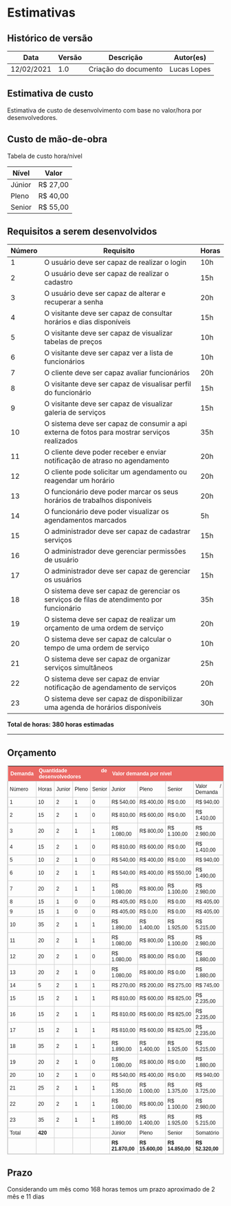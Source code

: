 # Estimativas

## Histórico de versão


| Data | Versão | Descrição | Autor(es) |
| ---- | ------ | --------- | --------- |
| 12/02/2021 | 1.0 | Criação do documento | Lucas Lopes

## Estimativa de custo

Estimativa de custo de desenvolvimento com base no valor/hora por desenvolvedores.

## Custo de mão-de-obra

Tabela de custo hora/nível

| Nível | Valor |
| ----- | ----- |
| Júnior | R$ 27,00 |
| Pleno | R$ 40,00 |
| Senior | R$ 55,00 |

## Requisitos a serem desenvolvidos

| Número | Requisito| Horas
| -- | -- | --|
|1 | O usuário deve ser capaz de realizar o login| 10h|
|2 | O usuário deve ser capaz de realizar o cadastro| 15h|
|3 | O usuário deve ser capaz de alterar e recuperar a senha| 20h|
|4 | O visitante deve ser capaz de consultar horários e dias disponíveis| 15h|
|5 | O visitante deve ser capaz de visualizar tabelas de preços| 10h|
|6 | O visitante deve ser capaz ver a lista de funcionários| 10h|
|7 | O cliente deve ser capaz avaliar funcionários| 20h|
|8 | O visitante deve ser capaz de visualisar perfil do funcionário| 15h|
|9 | O visitante deve ser capaz de visualizar galeria de serviços| 15h|
|10 | O sistema deve ser capaz de consumir a api externa de fotos para mostrar serviços realizados| 35h|
|11 | O cliente deve poder receber e enviar notificação de atraso no agendamento| 20h|
|12 | O cliente pode solicitar um agendamento ou reagendar um horário| 20h|
|13 | O funcionário deve poder marcar os seus horários de trabalhos disponíveis| 20h|
|14 | O funcionário deve poder visualizar os agendamentos marcados| 5h|
|15 | O administrador deve ser capaz de cadastrar serviços| 15h|
|16 | O administrador deve gerenciar permissões de usuário| 15h|
|17 | O administrador deve ser capaz de gerenciar os usuários| 15h|
|18 | O sistema deve ser capaz de gerenciar os serviços de filas de atendimento por funcionário| 35h|
|19 | O sistema deve ser capaz de realizar um orçamento de uma ordem de serviço| 20h|
|20 | O sistema deve ser capaz de calcular o tempo de uma ordem de serviço| 10h|
|21 | O sistema deve ser capaz de organizar serviços simultâneos| 25h|
|22 | O sistema deve ser capaz de enviar notificação de agendamento de serviços| 20h|
|23 | O sistema deve ser capaz de disponibilizar uma agenda de horários disponíveis| 30h|

**Total de horas: 380 horas estimadas**
<hr>

## Orçamento

<style type="text/css">
	table.tableizer-table {
		font-size: 12px;
		border: 1px solid #CCC; 
		font-family: Arial, Helvetica, sans-serif;
        text-align: justify;
	} 
	.tableizer-table td {
		padding: 4px;
		margin: 3px;
		border: 1px solid #CCC;
	}
	.tableizer-table th {
		background-color: #EB6864; 
		color: #FFF;
		font-weight: bold;
	}
    .bold{
        font-weight: bold;
    }
</style>
<table class="tableizer-table">
<thead><tr class="tableizer-firstrow"><th>Demanda</th><th colspan="4">Quantidade de desenvolvedores</th><th colspan="4">Valor demanda por nível</th></thead><tbody>
 <tr><td>   Número</td><td>Horas</td><td>Junior</td><td>Pleno</td><td>Senior</td><td>Junior</td><td>Pleno</td><td>Senior</td><td>Valor / Demanda</td></tr>
 <tr><td>1</td><td>10</td><td>2</td><td>1</td><td>0</td><td>R$ 540,00</td><td>R$ 400,00</td><td>R$ 0,00</td><td>R$ 940,00</td></tr>
 <tr><td>2</td><td>15</td><td>2</td><td>1</td><td>0</td><td>R$ 810,00</td><td>R$ 600,00</td><td>R$ 0,00</td><td>R$ 1.410,00</td></tr>
 <tr><td>3</td><td>20</td><td>2</td><td>1</td><td>1</td><td>R$ 1.080,00</td><td>R$ 800,00</td><td>R$ 1.100,00</td><td>R$ 2.980,00</td></tr>
 <tr><td>4</td><td>15</td><td>2</td><td>1</td><td>0</td><td>R$ 810,00</td><td>R$ 600,00</td><td>R$ 0,00</td><td>R$ 1.410,00</td></tr>
 <tr><td>5</td><td>10</td><td>2</td><td>1</td><td>0</td><td>R$ 540,00</td><td>R$ 400,00</td><td>R$ 0,00</td><td>R$ 940,00</td></tr>
 <tr><td>6</td><td>10</td><td>2</td><td>1</td><td>1</td><td>R$ 540,00</td><td>R$ 400,00</td><td>R$ 550,00</td><td>R$ 1.490,00</td></tr>
 <tr><td>7</td><td>20</td><td>2</td><td>1</td><td>1</td><td>R$ 1.080,00</td><td>R$ 800,00</td><td>R$ 1.100,00</td><td>R$ 2.980,00</td></tr>
 <tr><td>8</td><td>15</td><td>1</td><td>0</td><td>0</td><td>R$ 405,00</td><td>R$ 0,00</td><td>R$ 0,00</td><td>R$ 405,00</td></tr>
 <tr><td>9</td><td>15</td><td>1</td><td>0</td><td>0</td><td>R$ 405,00</td><td>R$ 0,00</td><td>R$ 0,00</td><td>R$ 405,00</td></tr>
 <tr><td>10</td><td>35</td><td>2</td><td>1</td><td>1</td><td>R$ 1.890,00</td><td>R$ 1.400,00</td><td>R$ 1.925,00</td><td>R$ 5.215,00</td></tr>
 <tr><td>11</td><td>20</td><td>2</td><td>1</td><td>1</td><td>R$ 1.080,00</td><td>R$ 800,00</td><td>R$ 1.100,00</td><td>R$ 2.980,00</td></tr>
 <tr><td>12</td><td>20</td><td>2</td><td>1</td><td>0</td><td>R$ 1.080,00</td><td>R$ 800,00</td><td>R$ 0,00</td><td>R$ 1.880,00</td></tr>
 <tr><td>13</td><td>20</td><td>2</td><td>1</td><td>0</td><td>R$ 1.080,00</td><td>R$ 800,00</td><td>R$ 0,00</td><td>R$ 1.880,00</td></tr>
 <tr><td>14</td><td>5</td><td>2</td><td>1</td><td>1</td><td>R$ 270,00</td><td>R$ 200,00</td><td>R$ 275,00</td><td>R$ 745,00</td></tr>
 <tr><td>15</td><td>15</td><td>2</td><td>1</td><td>1</td><td>R$ 810,00</td><td>R$ 600,00</td><td>R$ 825,00</td><td>R$ 2.235,00</td></tr>
 <tr><td>16</td><td>15</td><td>2</td><td>1</td><td>1</td><td>R$ 810,00</td><td>R$ 600,00</td><td>R$ 825,00</td><td>R$ 2.235,00</td></tr>
 <tr><td>17</td><td>15</td><td>2</td><td>1</td><td>1</td><td>R$ 810,00</td><td>R$ 600,00</td><td>R$ 825,00</td><td>R$ 2.235,00</td></tr>
 <tr><td>18</td><td>35</td><td>2</td><td>1</td><td>1</td><td>R$ 1.890,00</td><td>R$ 1.400,00</td><td>R$ 1.925,00</td><td>R$ 5.215,00</td></tr>
 <tr><td>19</td><td>20</td><td>2</td><td>1</td><td>0</td><td>R$ 1.080,00</td><td>R$ 800,00</td><td>R$ 0,00</td><td>R$ 1.880,00</td></tr>
 <tr><td>20</td><td>10</td><td>2</td><td>1</td><td>0</td><td>R$ 540,00</td><td>R$ 400,00</td><td>R$ 0,00</td><td>R$ 940,00</td></tr>
 <tr><td>21</td><td>25</td><td>2</td><td>1</td><td>1</td><td>R$ 1.350,00</td><td>R$ 1.000,00</td><td>R$ 1.375,00</td><td>R$ 3.725,00</td></tr>
 <tr><td>22</td><td>20</td><td>2</td><td>1</td><td>1</td><td>R$ 1.080,00</td><td>R$ 800,00</td><td>R$ 1.100,00</td><td>R$ 2.980,00</td></tr>
 <tr><td>23</td><td>35</td><td>2</td><td>1</td><td>1</td><td>R$ 1.890,00</td><td>R$ 1.400,00</td><td>R$ 1.925,00</td><td>R$ 5.215,00</td></tr>
 <tr><td>Total</td><td class="bold">420</td><td>&nbsp;</td><td>&nbsp;</td><td>&nbsp;</td><td>Júnior</td><td>Pleno</td><td>Senior</td><td>Somatório</td></tr>
 <tr><td>&nbsp;</td><td>&nbsp;</td><td>&nbsp;</td><td>&nbsp;</td><td>&nbsp;</td><td class="bold">R$ 21.870,00</td><td class="bold">R$ 15.600,00</td><td class="bold">R$ 14.850,00</td><td class="bold">R$ 52.320,00</td>
</tbody></table>


## Prazo

Considerando um mês como 168 horas temos um prazo aproximado de 2 mês e 11 dias